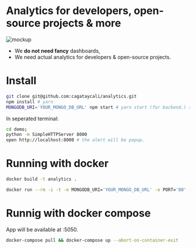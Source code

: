 # Analytics for developers, open-source projects & more

![mockup](./mockup.png)

- We **do not need fancy** dashboards,
- We need actual analytics for developers & open-source projects.


# Install

```bash
git clone git@github.com:cagataycali/analytics.git
npm install # yarn
MONGODB_URI='YOUR_MONGO_DB_URL' npm start # yarn start (for backend.) starts @ localhost:5000
```

In seperated terminal:

```bash
cd demo;
python -m SimpleHTTPServer 8000
open http://localhost:8000 # the alert will be popup.
```

# Running with docker

```bash
docker build -t analytics .
```

```bash
docker run --rm -i -t -e MONGODB_URI='YOUR_MONGO_DB_URL' -e PORT='80' -p 8080:80 analytics
```

# Runnig with docker compose

App will be available at :5050.
```bash
docker-compose pull && docker-compose up --abort-on-container-exit
```
